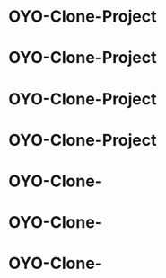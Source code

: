 # OYO-Clone-Project
# OYO-Clone-Project
# OYO-Clone-Project
# OYO-Clone-Project
# OYO-Clone-
# OYO-Clone-
# OYO-Clone-
